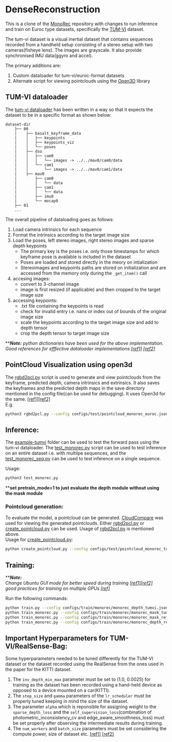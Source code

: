 # DenseReconstruction  
This is a clone of the [MonoRec](https://github.com/Brummi/MonoRec) repository with changes to run inference and train on Euroc type datasets, specifically the [TUM-VI](https://vision.in.tum.de/data/datasets/visual-inertial-dataset) dataset.  

The tum-vi dataset is a visual inertial dataset that contains sequences recorded from a handheld setup consisting of a stereo setup with two cameras(fisheye lens). The images are grayscale. It also provide synchronised IMU data(ggyro and accel).  

The primary additions are:  
1. Custom dataloader for tum-vi/euroc-format datasets  
2. Alternate script for viewing pointclouds using the [Open3D](http://www.open3d.org/docs/latest/index.html) library  

## TUM-VI dataloader  
The [tum-vi dataloader](data_loader/tum_vi_dataset.py) has been written in a way so that it expects the dataset to be in a specific format as shown below:  
```
dataset-dir
    ├── 00
    |    ├── basalt_keyframe_data
    |    │   ├── keypoints
    |    │   ├── keypoints_viz
    |    │   └── poses
    |    ├── dso
    |    │   ├── cam0
    |    │   │   └── images -> ../../mav0/cam0/data
    |    │   └── cam1
    |    │       └── images -> ../../mav0/cam1/data
    |    ├── mav0
    |        ├── cam0
    |        │   └── data
    |        ├── cam1
    |        │   └── data
    |        ├── imu0
    |        └── mocap0
    ├── 01
    ...
```  
The overall pipeline of dataloading goes as follows:  
1. Load camera intrinsics for each sequence  
2. Format the intrinsics according to the target image size  
3. Load the poses, left stereo images, right stereo images and sparse depth keypoints  
    - The primary key is the poses i.e. only those timestamps for which keyframe pose is available is included in the dataset  
    - Poses are loaded and stored directly in the meory on intialization  
    - Stereoimages and keypoints paths are stored on initialization and are accessed from the memory only during the ```_get_item()``` call  
4. accesing images:  
    - convert to 3-channel image
    - image is first resized (if applicable) and then cropped to the target image size  
5. accessing keypoints:  
    - .txt file containing the keypoints is read  
    - check for invalid entry i.e. nans or index out of bounds of the original image size  
    - scale the keypoints according to the target image size and add to depth tensor  
    - crop the depth tensor to target image size  

*****Note:*** _python dictionaries have been used for the above implementation. Good references for efffective dataloader implementations [[ref1]](https://discuss.pytorch.org/t/how-to-prefetch-data-when-processing-with-gpu/548/19) [[ref2]](https://discuss.pytorch.org/t/problem-with-dataloader-when-using-list-of-dicts/67268/4)_

## PointCloud Visualization using open3d  
The [rgbd2pcl.py](rgbd2pcl.py) script is used to generate and view pointclouds from the keyframe, predicted depth, camera intrinsics and extrinsics.  It also saves the keyframes and the predicted depth maps in the save directory mentioned in the config file(can be used for debugging).  It uses Open3d for the same. [[ref1]](http://www.open3d.org/docs/latest/tutorial/Advanced/multiway_registration.html#Make-a-combined-point-cloud)[[ref2]](http://www.open3d.org/docs/latest/tutorial/Basic/rgbd_image.html)  
E.g.  
```sh
python3 rgbd2pcl.py --config configs/test/pointcloud_monorec_euroc.json
```  

## Inference:  
The [example-tumvi](example-tumvi) folder can be used to test the forward pass using the tum-vi dataloader. The [test_monorec.py](example-tumvi/test_monorec.py) script can be used to test inference on an entire dataset i.e. with multilpe sequences, and the [test_monorec_seq.py](example-tumvi/test_monorec_seq.py) can be used to test inference on a single sequence. 

Usage:  
```sh
python3 test_monorec.py
```  
******set pretrain_mode=1 to just evaluate the depth module without using the mask module****

### Pointcloud generation:  
To evaluate the model, a pointcloud can be generated. [CloudCompare](https://www.danielgm.net/cc/) was used for viewing the generated pointclouds. Either [rgbd2pcl.py](rgbd2pcl.py) or [create_pointcloud.py](create_pointcloud.py) can be used. Usage of [rgbd2pcl.py](rgbd2pcl.py) is mentioned above.  
Usage for [create_pointcloud.py](create_pointcloud.py):  
```sh
python create_pointcloud.py --config configs/test/pointcloud_monorec_tumvi.json
```

## Training:
*****Note:***  
_Change Ubuntu GUI mode for better speed during training [[ref1]](https://linuxconfig.org/how-to-disable-enable-gui-on-boot-in-ubuntu-20-04-focal-fossa-linux-desktop)[[ref2]](https://medium.com/@leicao.me/how-to-run-xorg-server-on-integrated-gpu-c5f38ae7ccc8)   
good practices for training on multiple GPUs [[ref]](https://medium.com/huggingface/training-larger-batches-practical-tips-on-1-gpu-multi-gpu-distributed-setups-ec88c3e51255)_

Run the following commands:  
```sh
python train.py --config configs/train/monorec/monorec_depth_tumvi.json --options stereo                          # Depth Bootstrap
python train_monorec.py --config configs/train/monorec/monorec_mask_tumvi.json --options stereo                   # Mask Bootstrap
python train_monorec.py --config configs/train/monorec/monorec_mask_ref_tumvi.json --options mask_loss            # Mask Refinement
python train_monorec.py --config configs/train/monorec/monorec_depth_ref_tumvi.json --options stereo stereo_repr  # Depth Refinement
```

## Important Hyperparameters for TUM-VI/RealSense-Bag:  
Some hyperparameters needed to be tuned differently for the TUM-VI dataset or the dataset recorded using the RealSense from the ones used in the paper for the KITTI dataset.  
1. The ```inv_depth_min_max``` parameter must be set to (1.0, 0.0025) for training as the dataset has been recorded using a hand-held device as opposed to a device mounted on a car(KITTI).  
2. The ```step_size``` and ```gamma``` parameters of the ```lr_scheduler``` must be properly tuned keeping in mind the size of the dataset.  
3. The parameter ```alpha``` which is reponsible for assigning weight to the ```sparse_depth_loss``` and the ```self_supervision_loss```(combination of photometric_inconsistency_cv and edge_aware_smoothness_loss) must be set properly after observing the intermediate results during training.  
4. The ```num_workers``` and ```batch_size``` parameters must be set considering the compute power, size of dataset etc. [[ref1]](https://chtalhaanwar.medium.com/pytorch-num-workers-a-tip-for-speedy-training-ed127d825db7) [[ref2]](https://deeplizard.com/learn/video/kWVgvsejXsE)